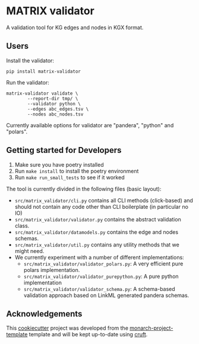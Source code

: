 # MATRIX validator

A validation tool for KG edges and nodes in KGX format.

## Users

Install the validator:

```
pip install matrix-validator
```

Run the validator:

```
matrix-validator validate \
		--report-dir tmp/ \
		--validator python \
		--edges abc_edges.tsv \
		--nodes abc_nodes.tsv
```

Currently available options for validator are "pandera", "python" and "polars".

## Getting started for Developers

1. Make sure you have poetry installed
2. Run `make install` to install the poetry environment
3. Run `make run_small_tests` to see if it worked

The tool is currently divided in the following files (basic layout):

- `src/matrix_validator/cli.py` contains all CLI methods (click-based) and should not contain any code other than CLI boilerplate (in particular no IO)
- `src/matrix_validator/validator.py` contains the abstract validation class.
- `src/matrix_validator/datamodels.py` contains the edge and nodes schemas.
- `src/matrix_validator/util.py` contains any utility methods that we might need.
- We currently experiment with a number of different implementations:
   - `src/matrix_validator/validator_polars.py`: A very efficient pure polars implementation.
   - `src/matrix_validator/validator_purepython.py`: A pure python implementation
   - `src/matrix_validator/validator_schema.py`: A schema-based validation approach based on LinkML generated pandera schemas.

## Acknowledgements

This [cookiecutter](https://cookiecutter.readthedocs.io/en/stable/README.html) project was developed from the [monarch-project-template](https://github.com/monarch-initiative/monarch-project-template) template and will be kept up-to-date using [cruft](https://cruft.github.io/cruft/).
